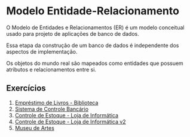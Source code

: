 # Modelo Entidade-Relacionamento

O Modelo de Entidades e Relacionamentos (ER) é um modelo conceitual usado para projeto de aplicações de banco de dados.

Essa etapa da construção de um banco de dados é independente dos aspectos de implementação.

Os objetos do mundo real são mapeados como entidades que possuem atributos e relacionamentos entre si.

## Exercícios

1. [Empréstimo de Livros - Biblioteca](biblioteca/)
1. [Sistema de Controle Bancário](banco/)
1. [Controle de Estoque - Loja de Informática]()
1. [Controle de Estoque - Loja de Informática v2]()
1. [Museu de Artes]()